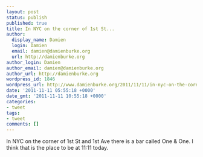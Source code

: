 ```yaml
---
layout: post
status: publish
published: true
title: In NYC on the corner of 1st St...
author:
  display_name: Damien
  login: Damien
  email: damien@damienburke.org
  url: http://damienburke.org
author_login: Damien
author_email: damien@damienburke.org
author_url: http://damienburke.org
wordpress_id: 1846
wordpress_url: http://www.damienburke.org/2011/11/11/in-nyc-on-the-corner-of-1st-st/
date: '2011-11-11 05:55:18 +0000'
date_gmt: '2011-11-11 10:55:18 +0000'
categories:
- tweet
tags:
- tweet
comments: []
---
```

<p>In NYC on the corner of 1st St and 1st Ave there is a bar called One &amp; One. I think that is the place to be at 11:11 today.</p>

